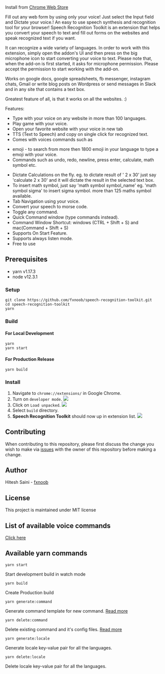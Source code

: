 Install from [Chrome Web Store](https://chrome.google.com/webstore/detail/speech-recognition-toolki/hmpihaioaacpehkghnkmnmgmihalkmdf)

Fill out any web form by using only your voice!
Just select the Input field and Dictate your voice.! 
An easy to use speech synthesis and recognition tool for your browser!
Speech Recognition Toolkit is an extension that helps you convert your speech to text and fill out forms on the websites and speak recognized text if you want.

It can recognize a wide variety of languages. In order to work with this extension, simply open the addon's UI and then press on the big microphone icon to start converting your voice to text. Please note that, when the add-on is first started, it asks for microphone permission. Please accept the permission to start working with the add-on.

Works on google docs, google spreadsheets, fb messenger, instagram chats,  Gmail or write blog posts on Wordpress or send messages in Slack  and in any site that contains a text box. 

Greatest feature of all, is that it works on all the websites. :)

Features: 

 - Type with your voice on any website in more than 100 languages.
 - Play game with your voice.
 - Open your favorite website with your voice in new tab
 - TTS (Text to Speech) and copy on single click for recognized text.
 - Comes with voices commands such as  
  * emoji - to search from more then 1800 emoji in your language to type a 
    emoji with your voice.
  * Commands such as undo, redo, newline, press enter, calculate, math 
    symbol etc.
 - Dictate Calculations on the fly. eg. to dictate result of ' 2 x 30' just say 
   'calculate 2 x 30' and it will dictate the result in the selected text box. 
 - To insert math symbol, just say 'math symbol symbol_name' eg. 'math 
     symbol sigma' to insert sigma symbol. more than 125 maths symbol 
     available.
 - Tab Navigation using your voice. 
 - Convert your speech to morse code.
 - Toggle any command. 
 - Quick Command window (type commands instead).
 - Command Window Shortcut: windows (CTRL + Shift + S) and mac(Command + Shift + S) 
 - Supports On Start Feature.
 - Supports always listen mode.
 - Free to use

## Prerequisites
- yarn v1.17.3
- node v12.3.1

### Setup
````
git clone https://github.com/fxnoob/speech-recognition-toolkit.git
cd speech-recognition-toolkit
yarn
````

### Build
#### For Local Development
```
yarn
yarn start
```

#### For Production Release
```
yarn build
```

### Install
1. Navigate to `chrome://extensions/` in Google Chrome.
2. Turn on `developer mode`.
   ![](doc/screenshot/developer-mode.png)
3. Click on `Load unpacked`.
   ![](doc/screenshot/load-unpacked.png)
4. Select `build` directory.
5. **Speech Recognition Toolkit** should now up in extension list.
   ![](doc/screenshot/extension.png)
   
## Contributing
When contributing to this repository, please first discuss the change you wish to make via [issues](https://github.com/fxnoob/speech-recognition-toolkit/issues) with the owner of this repository before making a change.

## Author
Hitesh Saini - [fxnoob](https://github.com/fxnoob)

## License
This project is maintained under MIT license

## List of available voice commands

[Click here](https://github.com/fxnoob/speech-recognition-toolkit/blob/master/COMMANDS.md)

## Available yarn commands

````
yarn start 
````
Start development build in watch mode


````
yarn build 
````
Create Production build


````
yarn generate:command 
````
Generate command template for new command. [Read more](https://github.com/fxnoob/speech-recognition-toolkit/wiki/How-to-create-new-Command-for-this-extension-%3F)


````
yarn delete:command  
````
Delete existing command and it's config files. [Read more](https://github.com/fxnoob/speech-recognition-toolkit/wiki/How-to-delete-the-command-experimental-created-command-%3F)


````
yarn generate:locale  
````
Generate locale key-value pair for all the languages.


````
yarn delete:locale  
````
Delete locale key-value pair for all the languages.
